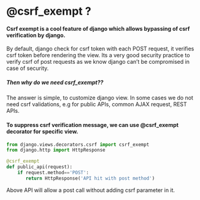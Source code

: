# @csrf_exempt ?

#### Csrf exempt is a cool feature of django which allows bypassing of csrf verification by django.

By default, django check for csrf token with each POST request, it verifies csrf token before rendering the view. Its a very good security practice to verify csrf of post requests as we know django can’t be compromised in case of security.



##### Then why do we need csrf_exempt??
The answer is simple, to customize django view. In some cases we do not need csrf validations, e.g for public APIs, common AJAX request, REST APIs. 

#### To suppress csrf verification message, we can use @csrf_exempt decorator for specific view.

```python
from django.views.decorators.csrf import csrf_exempt
from django.http import HttpResponse

@csrf_exempt
def public_api(request):
    if request.method=='POST':
       return HttpResponse('API hit with post method')
```
Above API will allow a post call without adding csrf parameter in it. 




